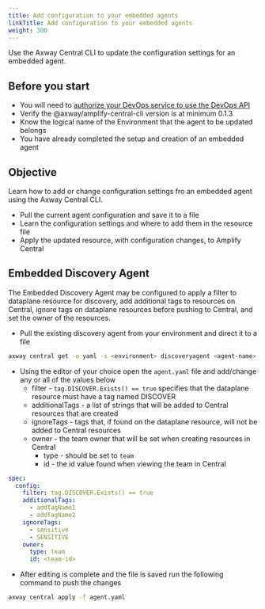 ```yaml
---
title: Add configuration to your embedded agents
linkTitle: Add configuration to your embedded agents
weight: 300
---
```

Use the Axway Central CLI to update the configuration settings for an embedded agent.

## Before you start

* You will need to [authorize your DevOps service to use the DevOps API](/docs/integrate_with_central/cli_central/cli_install/#authorize-your-devops-service-to-use-the-amplify-central-apis)
* Verify the @axway/amplify-central-cli version is at minimum 0.1.3
* Know the logical name of the Environment that the agent to be updated belongs
* You have already completed the setup and creation of an embedded agent

## Objective

Learn how to add or change configuration settings fro an embedded agent using the Axway Central CLI.

* Pull the current agent configuration and save it to a file
* Learn the configuration settings and where to add them in the resource file
* Apply the updated resource, with configuration changes, to Amplify Central

## Embedded Discovery Agent

The Embedded Discovery Agent may be configured to apply a filter to dataplane resource for discovery, add additional tags to resources on Central, ignore tags on dataplane resources before pushing to Central, and set the owner of the resources.

* Pull the existing discovery agent from your environment and direct it to a file

```bash
axway central get -o yaml -s <environment> discoveryagent <agent-name> > agent.yaml
```

* Using the editor of your choice open the `agent.yaml` file and add/change any or all of the values below
  * filter - `tag.DISCOVER.Exists() == true` specifies that the dataplane resource must have a tag named DISCOVER
  * additionalTags - a list of strings that will be added to Central resources that are created
  * ignoreTags - tags that, if found on the dataplane resource, will not be added to Central resources
  * owner - the team owner that will be set when creating resources in Central
    * type - should be set to `team`
    * id - the id value found when viewing the team in Central

```yaml
spec:
  config:
    filter: tag.DISCOVER.Exists() == true
    additionalTags:
      - addTagName1
      - addTagName2
    ignoreTags:
      - sensitive
      - SENSITIVE
    owner:
      type: team
      id: <team-id>
```

* After editing is complete and the file is saved run the following command to push the changes

```bash
axway central apply -f agent.yaml
```
